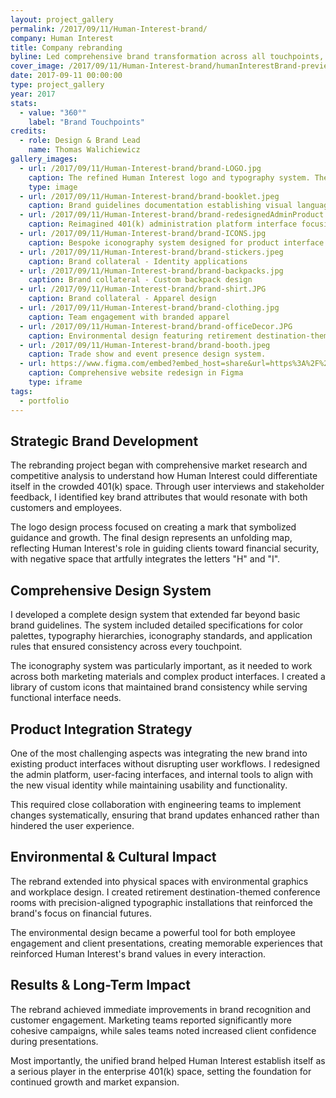 ```yaml
---
layout: project_gallery
permalink: /2017/09/11/Human-Interest-brand/
company: Human Interest
title: Company rebranding
byline: Led comprehensive brand transformation across all touchpoints, unifying visual identity, marketing, and product design
cover_image: /2017/09/11/Human-Interest-brand/humanInterestBrand-preview.png
date: 2017-09-11 00:00:00
type: project_gallery
year: 2017
stats:
  - value: "360°"
    label: "Brand Touchpoints"
credits:
  - role: Design & Brand Lead
    name: Thomas Walichiewicz
gallery_images:
  - url: /2017/09/11/Human-Interest-brand/brand-LOGO.jpg
    caption: The refined Human Interest logo and typography system. The mark symbolizes an unfolding map, representing the company's role in guiding clients toward financial security. The negative space artfully integrates the letters "H" and "I".
    type: image
  - url: /2017/09/11/Human-Interest-brand/brand-booklet.jpeg
    caption: Brand guidelines documentation establishing visual language and tone for all marketing communications.
  - url: /2017/09/11/Human-Interest-brand/brand-redesignedAdminProduct.png
    caption: Reimagined 401(k) administration platform interface focusing on usability and efficiency.
  - url: /2017/09/11/Human-Interest-brand/brand-ICONS.jpg
    caption: Bespoke iconography system designed for product interface and communications.
  - url: /2017/09/11/Human-Interest-brand/brand-stickers.jpeg
    caption: Brand collateral - Identity applications
  - url: /2017/09/11/Human-Interest-brand/brand-backpacks.jpg
    caption: Brand collateral - Custom backpack design
  - url: /2017/09/11/Human-Interest-brand/brand-shirt.JPG
    caption: Brand collateral - Apparel design
  - url: /2017/09/11/Human-Interest-brand/brand-clothing.jpg
    caption: Team engagement with branded apparel
  - url: /2017/09/11/Human-Interest-brand/brand-officeDecor.JPG
    caption: Environmental design featuring retirement destination-themed conference rooms, with precision-aligned typographic installations.
  - url: /2017/09/11/Human-Interest-brand/brand-booth.jpeg
    caption: Trade show and event presence design system.
  - url: https://www.figma.com/embed?embed_host=share&url=https%3A%2F%2Fwww.figma.com%2Ffile%2FGVWz5qon5XDndfOPLg71u9%2FHuman-Interest-rebranded-website%3Ftype%3Ddesign%26node-id%3D0%253A1%26mode%3Ddesign%26t%3Djw8FnbnjBlCvDwRB-1
    caption: Comprehensive website redesign in Figma
    type: iframe
tags:
  - portfolio
---
```


## Strategic Brand Development

The rebranding project began with comprehensive market research and competitive analysis to understand how Human Interest could differentiate itself in the crowded 401(k) space. Through user interviews and stakeholder feedback, I identified key brand attributes that would resonate with both customers and employees.

The logo design process focused on creating a mark that symbolized guidance and growth. The final design represents an unfolding map, reflecting Human Interest's role in guiding clients toward financial security, with negative space that artfully integrates the letters "H" and "I".

## Comprehensive Design System

I developed a complete design system that extended far beyond basic brand guidelines. The system included detailed specifications for color palettes, typography hierarchies, iconography standards, and application rules that ensured consistency across every touchpoint.

The iconography system was particularly important, as it needed to work across both marketing materials and complex product interfaces. I created a library of custom icons that maintained brand consistency while serving functional interface needs.

## Product Integration Strategy

One of the most challenging aspects was integrating the new brand into existing product interfaces without disrupting user workflows. I redesigned the admin platform, user-facing interfaces, and internal tools to align with the new visual identity while maintaining usability and functionality.

This required close collaboration with engineering teams to implement changes systematically, ensuring that brand updates enhanced rather than hindered the user experience.

## Environmental & Cultural Impact

The rebrand extended into physical spaces with environmental graphics and workplace design. I created retirement destination-themed conference rooms with precision-aligned typographic installations that reinforced the brand's focus on financial futures.

The environmental design became a powerful tool for both employee engagement and client presentations, creating memorable experiences that reinforced Human Interest's brand values in every interaction.

## Results & Long-Term Impact

The rebrand achieved immediate improvements in brand recognition and customer engagement. Marketing teams reported significantly more cohesive campaigns, while sales teams noted increased client confidence during presentations.

Most importantly, the unified brand helped Human Interest establish itself as a serious player in the enterprise 401(k) space, setting the foundation for continued growth and market expansion.
